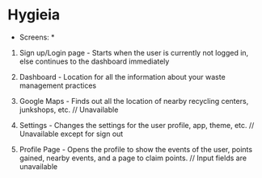 # Hygieia  

* Screens: *  
1. Sign up/Login page - Starts when the user is currently not logged in, else continues to the dashboard immediately  

2. Dashboard - Location for all the information about your waste management practices 
 
3. Google Maps - Finds out all the location of nearby recycling centers, junkshops, etc. // Unavailable

4. Settings - Changes the settings for the user profile, app, theme, etc. // Unavailable except for sign out

5. Profile Page - Opens the profile to show the events of the user, points gained, nearby events, and a page to claim points. // Input fields are unavailable
